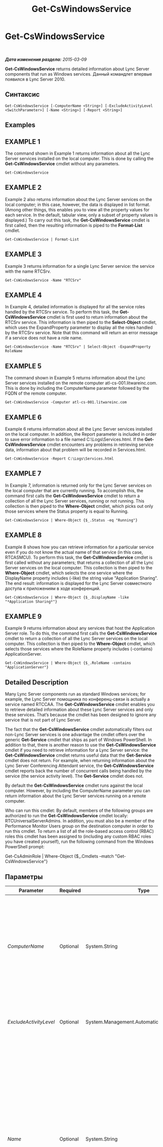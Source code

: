 ﻿---
title: Get-CsWindowsService
TOCTitle: Get-CsWindowsService
ms:assetid: 9b119dac-c3e6-4031-8ae4-972fca1ef728
ms:mtpsurl: https://technet.microsoft.com/ru-ru/library/Gg398803(v=OCS.15)
ms:contentKeyID: 49310639
ms.date: 05/19/2016
mtps_version: v=OCS.15
ms.translationtype: HT
---

# Get-CsWindowsService

 

_**Дата изменения раздела:** 2015-03-09_

**Get-CsWindowsService** returns detailed information about Lync Server components that run as Windows services. Данный командлет впервые появился в Lync Server 2010.

## Синтаксис

    Get-CsWindowsService [-ComputerName <String>] [-ExcludeActivityLevel <SwitchParameter>] [-Name <String>] [-Report <String>]

## Examples

## EXAMPLE 1

The command shown in Example 1 returns information about all the Lync Server services installed on the local computer. This is done by calling the **Get-CsWindowsService** cmdlet without any parameters.

    Get-CsWindowsService

## EXAMPLE 2

Example 2 also returns information about the Lync Server services on the local computer; in this case, however, the data is displayed in list format. (Among other things, this enables you to view all the property values for each service. In the default, tabular view, only a subset of property values is displayed.) To carry out this task, the **Get-CsWindowsService** cmdlet is first called, then the resulting information is piped to the **Format-List** cmdlet.

    Get-CsWindowsService | Format-List

## EXAMPLE 3

Example 3 returns information for a single Lync Server service: the service with the name RTCSrv.

    Get-CsWindowsService -Name "RTCSrv"

## EXAMPLE 4

In Example 4, detailed information is displayed for all the service roles handled by the RTCSrv service. To perform this task, the **Get-CsWindowsService** cmdlet is first used to return information about the RTCSrv service. This information is then piped to the **Select-Object** cmdlet, which uses the ExpandProperty parameter to display all the roles handled by the RTCSrv service. Note that this command will return an error message if a service does not have a role name.

    Get-CsWindowsService -Name "RTCSrv" | Select-Object -ExpandProperty RoleName

## EXAMPLE 5

The command shown in Example 5 returns information about the Lync Server services installed on the remote computer atl-cs-001.litwareinc.com. This is done by including the ComputerName parameter followed by the FQDN of the remote computer.

    Get-CsWindowsService -Computer atl-cs-001.litwareinc.com

## EXAMPLE 6

Example 6 returns information about all the Lync Server services installed on the local computer. In addition, the Report parameter is included in order to save error information to a file named C:\\Logs\\Services.html. If the **Get-CsWindowsService** cmdlet encounters any problems in retrieving service data, information about that problem will be recorded in Services.html.

    Get-CsWindowsService -Report C:\Logs\Services.html

## EXAMPLE 7

In Example 7, information is returned only for the Lync Server services on the local computer that are currently running. To accomplish this, the command first calls the **Get-CsWindowsService** cmdlet to return a collection of all the Lync Server services, running or not running. This collection is then piped to the **Where-Object** cmdlet, which picks out only those services where the Status property is equal to Running.

    Get-CsWindowsService | Where-Object {$_.Status -eq "Running"}

## EXAMPLE 8

Example 8 shows how you can retrieve information for a particular service even if you do not know the actual name of that service (in this case, RTCASMCU). To perform this task, the **Get-CsWindowsService** cmdlet is first called without any parameters; that returns a collection of all the Lync Server services on the local computer. This collection is then piped to the **Where-Object** cmdlet, which selects the one service where the DisplayName property includes (-like) the string value "Application Sharing". The end result: information is displayed for the Lync Server совместного доступа к приложениям в ходе конференций.

    Get-CsWindowsService | Where-Object {$_.DisplayName -like "*Application Sharing*"}

## EXAMPLE 9

Example 9 returns information about any services that host the Application Server role. To do this, the command first calls the **Get-CsWindowsService** cmdlet to return a collection of all the Lync Server services on the local computer. This collection is then piped to the **Where-Object** cmdlet, which selects those services where the RoleName property includes (-contains) ApplicationServer.

    Get-CsWindowsService | Where-Object {$_.RoleName -contains "ApplicationServer"}

## Detailed Description

Many Lync Server components run as standard Windows services; for example, the Lync Server помощника по конференц-связи is actually a service named RTCCAA. The **Get-CsWindowsService** cmdlet enables you to retrieve detailed information about these Lync Server services and only these services. That’s because the cmdlet has been designed to ignore any service that is not part of Lync Server.

The fact that the **Get-CsWindowsService** cmdlet automatically filters out non-Lync Server services is one advantage the cmdlet offers over the generic **Get-Service** cmdlet that ships as part of Windows PowerShell. In addition to that, there is another reason to use the **Get-CsWindowsService** cmdlet if you need to retrieve information for a Lync Server service: the **Get-CsWindowsService** cmdlet returns useful data that the **Get-Service** cmdlet does not return. For example, when returning information about the Lync Server Conferencing Attendant service, the **Get-CsWindowsService** cmdlet reports back the number of concurrent calls being handled by the service (the service activity level). The **Get-Service** cmdlet does not.

By default the **Get-CsWindowsService** cmdlet runs against the local computer. However, by including the ComputerName parameter you can return information about the Lync Server services running on a remote computer.

Who can run this cmdlet: By default, members of the following groups are authorized to run the **Get-CsWindowsService** cmdlet locally: RTCUniversalServerAdmins. In addition, you must also be a member of the Performance Monitor Users group on the destination computer in order to run this cmdlet. To return a list of all the role-based access control (RBAC) roles this cmdlet has been assigned to (including any custom RBAC roles you have created yourself), run the following command from the Windows PowerShell prompt:

Get-CsAdminRole | Where-Object {$\_.Cmdlets –match "Get-CsWindowsService"}

## Параметры


<table>
<colgroup>
<col style="width: 25%" />
<col style="width: 25%" />
<col style="width: 25%" />
<col style="width: 25%" />
</colgroup>
<thead>
<tr class="header">
<th>Parameter</th>
<th>Required</th>
<th>Type</th>
<th>Description</th>
</tr>
</thead>
<tbody>
<tr class="odd">
<td><p><em>ComputerName</em></p></td>
<td><p>Optional</p></td>
<td><p>System.String</p></td>
<td><p>Name of the remote computer from which service information is to be retrieved; if this parameter is not included, the <strong>Get-CsWindowsService</strong> cmdlet will return information about the Lync Server services running on the local computer. The remote computer should be referenced by using its fully qualified domain name (FQDN); for example, atl-mcs-001.litwareinc.com.</p></td>
</tr>
<tr class="even">
<td><p><em>ExcludeActivityLevel</em></p></td>
<td><p>Optional</p></td>
<td><p>System.Management.Automation.SwitchParameter</p></td>
<td><p>If included, this parameter causes the <strong>Get-CsWindowsService</strong> cmdlet to return only the service status and not the service activity level.</p></td>
</tr>
<tr class="odd">
<td><p><em>Name</em></p></td>
<td><p>Optional</p></td>
<td><p>System.String</p></td>
<td><p>Name of the service you want to return information for. Note that you must use the service name (for example, RTCCAA) and not the service display name. You can only pass a single service name to the Name parameter; in addition you cannot use wildcards in the service name.</p>
<p>Note, too that the <strong>Get-CsWindowsService</strong> cmdlet can only return information for Lync Server services; you cannot use this cmdlet to return information for other Windows services. For those services, you might be able to use the Windows PowerShell <strong>Get-Service</strong> cmdlet.</p>
<p>If you do not include this parameter, the <strong>Get-CsWindowsService</strong> cmdlet will return information about all your Lync Server services.</p></td>
</tr>
<tr class="even">
<td><p><em>Report</em></p></td>
<td><p>Optional</p></td>
<td><p>System.String</p></td>
<td><p>Path to an HTML file where error information can be stored. If this parameter is included, any errors that occur during the running of this cmdlet will be logged to the specified file (for example, C:\Logs\Service_report.html).</p></td>
</tr>
</tbody>
</table>


## Input Types

None. The **Get-CsWindowsService** cmdlet does not accept pipelined input.

## Return Types

The **Get-CsWindowsService** cmdlet returns instances of the Microsoft.Rtc.Management.Deployment.Core.NTService object.

## См. также

#### Другие ресурсы

[Start-CsWindowsService](start-cswindowsservice.md)  
[Stop-CsWindowsService](stop-cswindowsservice.md)

